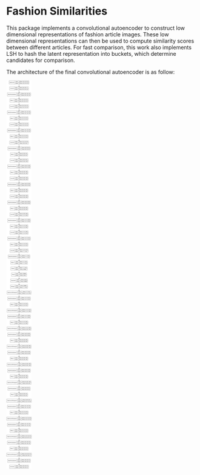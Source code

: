 # Fashion Similarities
This package implements a convolutional autoencoder to construct low dimensional representations of fashion article images. These low dimensional representations can then be used to compute similarity scores between different articles. For fast comparison, this work also implements LSH to hash the latent representation into buckets, which determine candidates for comparison.

The architecture of the final convolutional autoencoder is as follow:

![CAE Architecture](https://github.com/LTluttmann/fashion_similarities/blob/master/architecture.png?raw=true)
